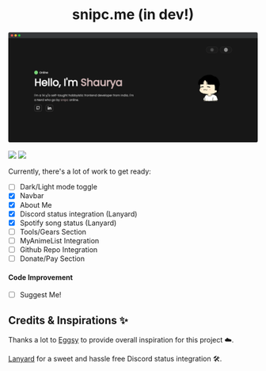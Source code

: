 <h1 align='center'>snipc.me (in dev!)</h1>

![ss](src/assets/ss.png)

![](https://img.shields.io/badge/Render-46E3B7?style=for-the-badge&logo=render&logoColor=white)
![](https://img.shields.io/badge/React-20232A?style=for-the-badge&logo=react&logoColor=61DAFB)


Currently, there's a lot of work to get ready:

- [ ] Dark/Light mode toggle
- [x] Navbar
- [x] About Me
- [x] Discord status integration (Lanyard)
- [x] Spotify song status (Lanyard)
- [ ] Tools/Gears Section
- [ ] MyAnimeList Integration
- [ ] Github Repo Integration
- [ ] Donate/Pay Section

#### Code Improvement
- [ ] Suggest Me!


## Credits & Inspirations ✨

Thanks a lot to [Eggsy](https://eggsy.xyz) to provide overall inspiration for this project ☁️.

[Lanyard](https://github.com/Phineas/Lanyard) for a sweet and hassle free Discord status integration 🛠️.

